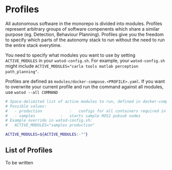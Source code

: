 # Profiles
All autonomous software in the monorepo is divided into modules. Profiles represent arbitrary groups of software compenents which share a similar purpose (eg. Detection, Behaviour Planning). Profiles give you the freedom to specify which parts of the autonomy stack to run without the need to run the entire stack everytime.

You need to specify what modules you want to use by setting `ACTIVE_MODULES` in your `watod-config.sh`. For example, your `watod-config.sh` might include `ACTIVE_MODULES="carla tools matlab perception path_planning"`. 

Profiles are defined as `modules/docker-compose.<PROFILE>.yaml`. If you want to overwrite your current profile and run the command against all modules, use `watod --all COMMAND`

```bash
# Space-delimited list of active modules to run, defined in docker-compose.yaml.
# Possible values:
#   - production    		:   configs for all containers required in production
#   - samples           :   starts sample ROS2 pubsub nodes
# Example override in watod-config.sh: 
#   ACTIVE_MODULES="samples production"

ACTIVE_MODULES=${ACTIVE_MODULES:-""}
```

## List of Profiles
To be written